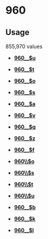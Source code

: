 # 960

## Usage

855,970 values

-   **[960\_\_$u](../../tags/960/960__u-1.md)**  

-   **[960\_\_$t](../../tags/960/960__t-2.md)**  

-   **[960\_\_$o](../../tags/960/960__o-3.md)**  

-   **[960\_\_$s](../../tags/960/960__s-4.md)**  

-   **[960\_\_$a](../../tags/960/960__a-5.md)**  

-   **[960\_\_$v](../../tags/960/960__v-6.md)**  

-   **[960\_\_$q](../../tags/960/960__q-7.md)**  

-   **[960\_\_$z](../../tags/960/960__z-8.md)**  

-   **[960\_\_$f](../../tags/960/960__f-9.md)**  

-   **[960\\\\$o](../../tags/960/960__o-10.md)**  

-   **[960\\\\$s](../../tags/960/960__s-11.md)**  

-   **[960\\\\$t](../../tags/960/960__t-12.md)**  

-   **[960\\\\$u](../../tags/960/960__u-13.md)**  

-   **[960\_\_$b](../../tags/960/960__b-14.md)**  

-   **[960\_\_$k](../../tags/960/960__k-15.md)**  

-   **[960\_\_$l](../../tags/960/960__l-16.md)**  


